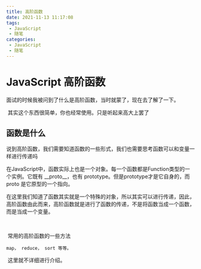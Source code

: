 ```yaml
---
title: 高阶函数
date: 2021-11-13 11:17:08
tags:
 - JavaScript
 - 随笔
categories:
 - JavaScript
 - 随笔
---
```




#  JavaScript 高阶函数

​		面试的时候我被问到了什么是高阶函数，当时就蒙了，现在去了解了一下。

​		其实这个东西很简单，你也经常使用。只是听起来高大上罢了



## 函数是什么

​		说到高阶函数，我们需要知道函数的一些形式，我们也需要思考函数可以和变量一样进行传递吗

​		在JavaScript中，函数实际上也是一个对象。每一个函数都是Function类型的一个实例。它既有 \_\_proto\_\_，也有 prototype。但是prototype才是它自身的，而 proto 是它原型的一个指向。



​		在这里我们知道了函数其实就是一个特殊的对象，所以其实可以进行传递，因此，高阶函数由此而来，高阶函数就是进行了函数的传递，不是将函数当成一个函数，而是当成一个变量。

​	

​		常用的高阶函数的一些方法

```
map， reduce， sort 等等。
```

​		这里就不详细进行介绍。

